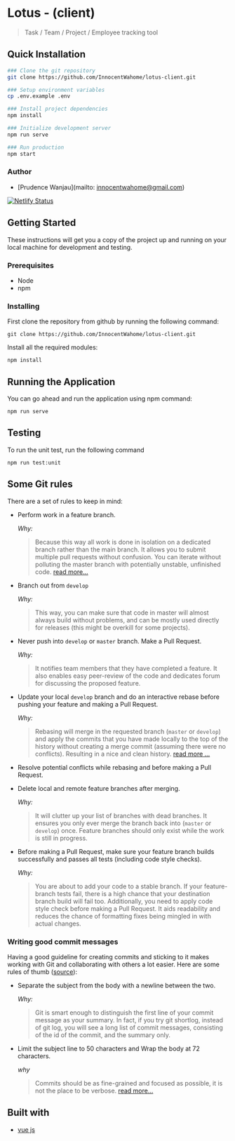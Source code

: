 # Lotus - (client)

> Task / Team / Project / Employee tracking tool

## Quick Installation

```bash
### Clone the git repository
git clone https://github.com/InnocentWahome/lotus-client.git

### Setup environment variables
cp .env.example .env

### Install project dependencies
npm install

### Initialize development server
npm run serve

### Run production
npm start
```

### Author

- [Prudence Wanjau](mailto: innocentwahome@gmail.com)


[![Netlify Status](https://api.netlify.com/api/v1/badges/40e3b3f3-adb4-4ed1-8a70-ab9db1444abc/deploy-status)](https://app.netlify.com/sites/lotus/deploys)

## Getting Started

These instructions will get you a copy of the project up and running on your local machine for development and testing.

### Prerequisites

- Node
- npm


### Installing

First clone the repository from github by running the following command:

```git clone https://github.com/InnocentWahome/lotus-client.git```

Install all the required modules:

`npm install`


## Running the Application

You can go ahead and run the application using npm command:

```npm run serve```

## Testing
To run the unit test, run the following command

```npm run test:unit```


## Some Git rules
There are a set of rules to keep in mind:
* Perform work in a feature branch.

    _Why:_
    >Because this way all work is done in isolation on a dedicated branch rather than the main branch. It allows you to submit multiple pull requests without confusion. You can iterate without polluting the master branch with potentially unstable, unfinished code. [read more...](https://www.atlassian.com/git/tutorials/comparing-workflows#feature-branch-workflow)
* Branch out from `develop`

    _Why:_
    >This way, you can make sure that code in master will almost always build without problems, and can be mostly used directly for releases (this might be overkill for some projects).

* Never push into `develop` or `master` branch. Make a Pull Request.

    _Why:_
    > It notifies team members that they have completed a feature. It also enables easy peer-review of the code and dedicates forum for discussing the proposed feature.

* Update your local `develop` branch and do an interactive rebase before pushing your feature and making a Pull Request.

    _Why:_
    > Rebasing will merge in the requested branch (`master` or `develop`) and apply the commits that you have made locally to the top of the history without creating a merge commit (assuming there were no conflicts). Resulting in a nice and clean history. [read more ...](https://www.atlassian.com/git/tutorials/merging-vs-rebasing)

* Resolve potential conflicts while rebasing and before making a Pull Request.
* Delete local and remote feature branches after merging.

    _Why:_
    > It will clutter up your list of branches with dead branches. It ensures you only ever merge the branch back into (`master` or `develop`) once. Feature branches should only exist while the work is still in progress.

* Before making a Pull Request, make sure your feature branch builds successfully and passes all tests (including code style checks).

    _Why:_
    > You are about to add your code to a stable branch. If your feature-branch tests fail, there is a high chance that your destination branch build will fail too. Additionally, you need to apply code style check before making a Pull Request. It aids readability and reduces the chance of formatting fixes being mingled in with actual changes.

 ### Writing good commit messages

 Having a good guideline for creating commits and sticking to it makes working with Git and collaborating with others a lot easier. Here are some rules of thumb ([source](https://chris.beams.io/posts/git-commit/#seven-rules)):

 * Separate the subject from the body with a newline between the two.

    _Why:_
    > Git is smart enough to distinguish the first line of your commit message as your summary. In fact, if you try git shortlog, instead of git log, you will see a long list of commit messages, consisting of the id of the commit, and the summary only.

 * Limit the subject line to 50 characters and Wrap the body at 72 characters.

    _why_
    > Commits should be as fine-grained and focused as possible, it is not the place to be verbose. [read more...](https://medium.com/@preslavrachev/what-s-with-the-50-72-rule-8a906f61f09c)

## Built with
  * [vue js](https://vuejs.org/)



